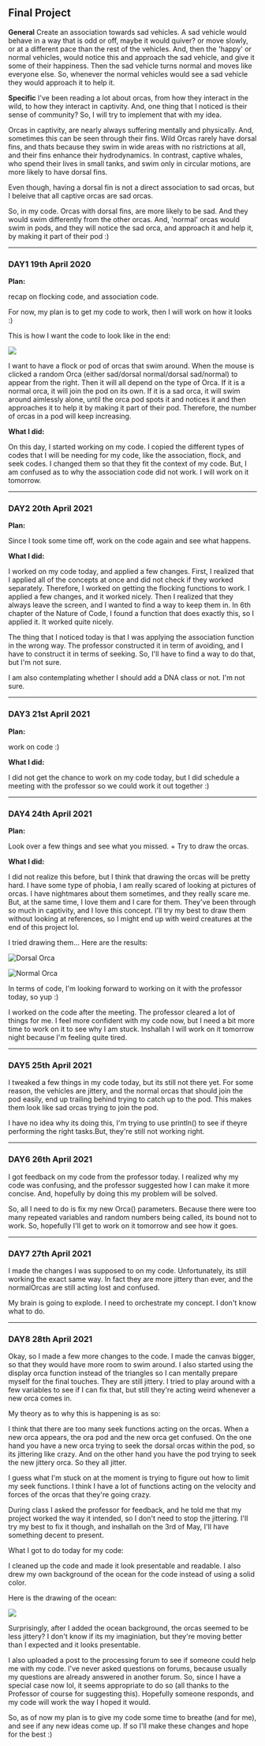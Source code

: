## Final Project

**General**
Create an association towards sad vehicles. A sad vehicle would behave in a way that is odd or off, maybe it would quiver? or move slowly, or at a different pace than the rest of the vehicles. And, then the 'happy' or normal vehicles, would notice this and approach the sad vehicle, and give it some of their happiness. Then the sad vehicle turns normal and moves like everyone else. So, whenever the normal vehicles would see a sad vehicle they would approach it to help it. 


**Specific**
I've been reading a lot about orcas, from how they interact in the wild, to how they interact in captivity. And, one thing that I noticed is their sense of community? So, I will try to implement that with my idea.


Orcas in captivity, are nearly always suffering mentally and physically. And, sometimes this can be seen through their fins. Wild Orcas rarely have dorsal fins, and thats because they swim in wide areas with no ristrictions at all, and their fins enhance their hydrodynamics. In contrast, captive whales, who spend their lives in small tanks, and swim only in circular motions, are more likely to have dorsal fins. 



Even though, having a dorsal fin is not a direct association to sad orcas, but I beleive that all captive orcas are sad orcas.



So, in my code. Orcas with dorsal fins, are more likely to be sad. And they would swim differently from the other orcas. And, 'normal' orcas would swim in pods, and they will notice the sad orca, and approach it and help it, by making it part of their pod :)



------------------------------------------------------

### DAY1 19th April 2020

**Plan:**

recap on flocking code, and association code.

For now, my plan is to get my code to work, then I will work on how it looks :)



This is how I want the code to look like in the end:

![](https://github.com/FatimaAlmaazmi/RobotaPsyche/blob/main/pics/CamScanner%2004-19-2021%2011.50_1.jpg)

I want to have a flock or pod of orcas that swim around. When the mouse is clicked a random Orca (either sad/dorsal normal/dorsal sad/normal) to appear from the right. Then it will all depend on the type of Orca. If it is a normal orca, it will join the pod on its own. If it is a sad orca, it will swim around aimlessly alone, until the orca pod spots it and notices it and then approaches it to help it by making it part of their pod. Therefore, the number of orcas in a pod will keep increasing.


**What I did:**

On this day, I started working on my code. I copied the different types of codes that I will be needing for my code, like the association, flock, and seek codes. I changed them so that they fit the context of my code. But, I am confused as to why the association code did not work. I will work on it tomorrow.


-------------------------------

### DAY2 20th April 2021

**Plan:**

Since I took some time off, work on the code again and see what happens.


**What I did:**

I worked on my code today, and applied a few changes. First, I realized that I applied all of the concepts at once and did not check if they worked separately. Therefore, I worked on getting the flocking functions to work. I applied a few changes, and it worked nicely. Then I realized that they always leave the screen, and I wanted to find a way to keep them in. In 6th chapter of the Nature of Code, I found a function that does exactly this, so I applied it. It worked quite nicely.

The thing that I noticed today is that I was applying the association function in the wrong way. The professor constructed it in term of avoiding, and I have to construct it in terms of seeking. So, I'll have to find a way to do that, but I'm not sure.

I am also contemplating whether I should add a DNA class or not. I'm not sure.

-------------------------------------

### DAY3 21st April 2021

**Plan:**

work on code :)


**What I did:**

I did not get the chance to work on my code today, but I did schedule a meeting with the professor so we could work it out together :)

-----------------------------------------

### DAY4 24th April 2021

**Plan:**

Look over a few things and see what you missed. +
Try to draw the orcas.


**What I did:**

I did not realize this before, but I think that drawing the orcas will be pretty hard. I have some type of phobia, I am really scared of looking at pictures of orcas. I have nightmares about them sometimes, and they really scare me. But, at the same time, I love them and I care for them. They've been through so much in captivity, and I love this concept. I'll try my best to draw them without looking at references, so I might end up with weird creatures at the end of this project lol.


I tried drawing them... Here are the results:


![Dorsal Orca](https://github.com/FatimaAlmaazmi/RobotaPsyche/blob/main/pics/dorsalOrca.png)

![Normal Orca](https://github.com/FatimaAlmaazmi/RobotaPsyche/blob/main/pics/normalOrca.png)



In terms of code, I'm looking forward to working on it with the professor today, so yup :)


I worked on the code after the meeting. The professor cleared a lot of things for me. I feel more confident with my code now, but I need a bit more time to work on it to see why I am stuck. Inshallah I will work on it tomorrow night because I'm feeling quite tired.


----------------------------------------------------------------------

### DAY5 25th April 2021

I tweaked a few things in my code today, but its still not there yet. For some reason, the vehicles are jittery, and the normal orcas that should join the pod easily, end up trailing behind trying to catch up to the pod. This makes them look like sad orcas trying to join the pod.

I have no idea why its doing this, I'm trying to use println() to see if theyre performing the right tasks.But, they're still not working right.


---------------------------------------------------------------------

### DAY6 26th April 2021


I got feedback on my code from the professor today. I realized why my code was confusing, and the professor suggested how I can make it more concise. And, hopefully by doing this my problem will be solved.

So, all I need to do is fix my new Orca() parameters. Because there were too many repeated variables and random numbers being called, its bound not to work. So, hopefully I'll get to work on it tomorrow and see how it goes.

------------------------------------------------------

### DAY7 27th April 2021


I made the changes I was supposed to on my code. Unfortunately, its still working the exact same way. In fact they are more jittery than ever, and the normalOrcas are still acting lost and confused. 

My brain is going to explode. I need to orchestrate my concept. I don't know what to do.

---------------------------------------------------

### DAY8 28th April 2021

Okay, so I made a few more changes to the code. I made the canvas bigger, so that they would have more room to swim around. I also started using the display orca function instead of the triangles so I can mentally prepare myself for the final touches. They are still jittery. I tried to play around with a few variables to see if I can fix that, but still they're acting weird whenever a new orca comes in. 

My theory as to why this is happening is as so:

I think that there are too many seek functions acting on the orcas. When a new orca appears, the ora pod and the new orca get confused. On the one hand you have a new orca trying to seek the dorsal orcas within the pod, so its jittering like crazy. And on the other hand you have the pod trying to seek the new jittery orca. So they all jitter. 

I guess what I'm stuck on at the moment is trying to figure out how to limit my seek functions. I think I have a lot of functions acting on the velocity and forces of the orcas that they're going crazy.


During class I asked the professor for feedback, and he told me that my project worked the way it intended, so I don't need to stop the jittering. I'll try my best to fix it though, and inshallah on the 3rd of May, I'll have something decent to present.


What I got to do today for my code:

I cleaned up the code and made it look presentable and readable. I also drew my own background of the ocean for the code instead of using a solid color.

Here is the drawing of the ocean:



![](https://github.com/FatimaAlmaazmi/RobotaPsyche/blob/main/pics/ocean.jpg)



Surprisingly, after I added the ocean background, the orcas seemed to be less jittery? I don't know if its my imaginiation, but they're moving better than I expected and it looks presentable. 


I also uploaded a post to the processing forum to see if someone could help me with my code. I've never asked questions on forums, because usually my questions are already answered in another forum. So, since I have a special case now lol, it seems appropriate to do so (all thanks to the Professor of course for suggesting this). Hopefully someone responds, and my code will work the way I hoped it would.


So, as of now my plan is to give my code some time to breathe (and for me), and see if any new ideas come up. If so I'll make these changes and hope for the best :)


